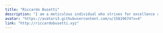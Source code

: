 ```yaml
---
title: "Riccardo Busetti"
description: "I am a meticulous individual who strives for excellence and has a strong willpower to learn."
avatar: "https://avatars3.githubusercontent.com/u/15819674?v=4"
link: "http://riccardobusetti.xyz"
---
```

